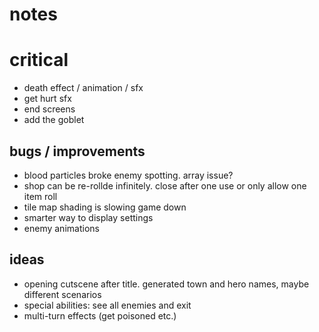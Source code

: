 # notes

# critical

- death effect / animation / sfx
- get hurt sfx
- end screens
- add the goblet

## bugs / improvements

- blood particles broke enemy spotting. array issue?
- shop can be re-rollde infinitely. close after one use or only allow one item roll
- tile map shading is slowing game down
- smarter way to display settings
- enemy animations

## ideas

- opening cutscene after title. generated town and hero names, maybe different scenarios
- special abilities: see all enemies and exit
- multi-turn effects (get poisoned etc.)
